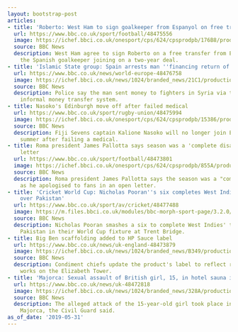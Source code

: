 ```yaml
---
layout: bootstrap-post
articles:
- title: 'Roberto: West Ham to sign goalkeeper from Espanyol on free transfer'
  url: https://www.bbc.co.uk/sport/football/48475556
  image: https://ichef.bbci.co.uk/onesport/cps/624/cpsprodpb/176B8/production/_107182959_robertoindexgetty.jpg
  source: BBC News
  description: West Ham agree to sign Roberto on a free transfer from Espanyol, with
    the Spanish goalkeeper joining on a two-year deal.
- title: 'Islamic State group: Spain arrests man ''financing return of fighters'''
  url: https://www.bbc.co.uk/news/world-europe-48476758
  image: https://ichef.bbci.co.uk/news/1024/branded_news/21C1/production/_107114680_mediaitem107114677.jpg
  source: BBC News
  description: Police say the man sent money to fighters in Syria via the 'hawala'
    informal money transfer system.
- title: Nasoko's Edinburgh move off after failed medical
  url: https://www.bbc.co.uk/sport/rugby-union/48475994
  image: https://ichef.bbci.co.uk/onesport/cps/624/cpsprodpb/15386/production/_107181968_gettyimages-966534142.jpg
  source: BBC News
  description: Fiji Sevens captain Kalione Nasoko will no longer join Edinburgh this
    summer after failing a medical.
- title: Roma president James Pallotta says season was a 'complete disaster' in open
    letter
  url: https://www.bbc.co.uk/sport/football/48473801
  image: https://ichef.bbci.co.uk/onesport/cps/624/cpsprodpb/855A/production/_107183143_pal1.jpg
  source: BBC News
  description: Roma president James Pallotta says the season was a "complete disaster"
    as he apologised to fans in an open letter.
- title: 'Cricket World Cup: Nicholas Pooran''s six completes West Indies'' victory
    over Pakistan'
  url: https://www.bbc.co.uk/sport/av/cricket/48477488
  image: https://m.files.bbci.co.uk/modules/bbc-morph-sport-page/3.2.0/images/bbc-sport-logo.png
  source: BBC News
  description: Nicholas Pooran smashes a six to complete West Indies' thrashing of
    Pakistan in their World Cup fixture at Trent Bridge.
- title: Big Ben scaffolding added to HP Sauce label
  url: https://www.bbc.co.uk/news/uk-england-48473879
  image: https://ichef.bbci.co.uk/news/1024/branded_news/B349/production/_107179854_hppa1.jpg
  source: BBC News
  description: Condiment chiefs update the product's label to reflect restoration
    works on the Elizabeth Tower.
- title: 'Majorca: Sexual assault of British girl, 15, in hotel sauna investigated'
  url: https://www.bbc.co.uk/news/uk-48472818
  image: https://ichef.bbci.co.uk/news/1024/branded_news/328A/production/_107183921_gettyimages-950851658.jpg
  source: BBC News
  description: The alleged attack of the 15-year-old girl took place in a hotel in
    Majorca, the Civil Guard said.
as_of_date: '2019-05-31'
---
```



